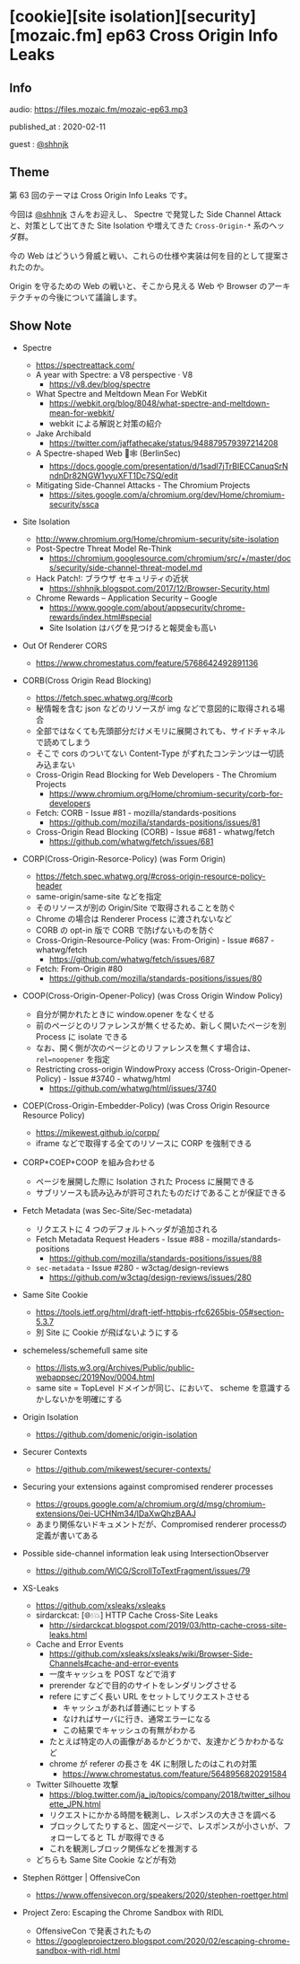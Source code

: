 # [cookie][site isolation][security][mozaic.fm] ep63 Cross Origin Info Leaks

## Info

audio: https://files.mozaic.fm/mozaic-ep63.mp3

published_at
: 2020-02-11

guest
: [@shhnjk](https://twitter.com/shhnjk)


## Theme

第 63 回のテーマは Cross Origin Info Leaks です。

今回は [@shhnjk](https://twitter.com/shhnjk) さんをお迎えし、 Spectre で発覚した Side Channel Attack と、対策として出てきた Site Isolation や増えてきた `Cross-Origin-*` 系のヘッダ群。

今の Web はどういう脅威と戦い、これらの仕様や実装は何を目的として提案されたのか。

Origin を守るための Web の戦いと、そこから見える Web や Browser のアーキテクチャの今後について議論します。


## Show Note

- Spectre
  - <https://spectreattack.com/>
  - A year with Spectre: a V8 perspective · V8
    - <https://v8.dev/blog/spectre>
  - What Spectre and Meltdown Mean For WebKit
    - <https://webkit.org/blog/8048/what-spectre-and-meltdown-mean-for-webkit/>
    - webkit による解説と対策の紹介
  - Jake Archibald
    - <https://twitter.com/jaffathecake/status/948879579397214208>
  - A Spectre-shaped Web 👻🕸️ (BerlinSec)
    - <https://docs.google.com/presentation/d/1sadl7jTrBIECCanuqSrNndnDr82NGW1yyuXFT1Dc7SQ/edit>
  - Mitigating Side-Channel Attacks - The Chromium Projects
    - <https://sites.google.com/a/chromium.org/dev/Home/chromium-security/ssca>
- Site Isolation
  - <http://www.chromium.org/Home/chromium-security/site-isolation>
  - Post-Spectre Threat Model Re-Think
    - <https://chromium.googlesource.com/chromium/src/+/master/docs/security/side-channel-threat-model.md>
  - Hack Patch!: ブラウザ セキュリティの近状
    - <https://shhnjk.blogspot.com/2017/12/Browser-Security.html>
  - Chrome Rewards – Application Security – Google
    - <https://www.google.com/about/appsecurity/chrome-rewards/index.html#special>
    - Site Isolation はバグを見つけると報奨金も高い
- Out Of Renderer CORS
  - <https://www.chromestatus.com/feature/5768642492891136>
- CORB(Cross Origin Read Blocking)
  - <https://fetch.spec.whatwg.org/#corb>
  - 秘情報を含む json などのリソースが img などで意図的に取得される場合
  - 全部ではなくても先頭部分だけメモリに展開されても、サイドチャネルで読めてしまう
  - そこで cors のついてない Content-Type がずれたコンテンツは一切読み込まない
  - Cross-Origin Read Blocking for Web Developers - The Chromium Projects
    - <https://www.chromium.org/Home/chromium-security/corb-for-developers>
  - Fetch: CORB - Issue #81 - mozilla/standards-positions
    - <https://github.com/mozilla/standards-positions/issues/81>
  - Cross-Origin Read Blocking (CORB) - Issue #681 - whatwg/fetch
    - <https://github.com/whatwg/fetch/issues/681>
- CORP(Cross-Origin-Resorce-Policy) (was Form Origin)
  - <https://fetch.spec.whatwg.org/#cross-origin-resource-policy-header>
  - same-origin/same-site などを指定
  - そのリソースが別の Origin/Site で取得されることを防ぐ
  - Chrome の場合は Renderer Process に渡されないなど
  - CORB の opt-in 版で CORB で防げないものを防ぐ
  - Cross-Origin-Resource-Policy (was: From-Origin) - Issue #687 - whatwg/fetch
    - <https://github.com/whatwg/fetch/issues/687>
  - Fetch: From-Origin #80
    - <https://github.com/mozilla/standards-positions/issues/80>
- COOP(Cross-Origin-Opener-Policy) (was Cross Origin Window Policy)
  - 自分が開かれたときに window.opener をなくせる
  - 前のページとのリファレンスが無くせるため、新しく開いたページを別 Process に isolate できる
  - なお、開く側が次のページとのリファレンスを無くす場合は、 `rel=noopener` を指定
  - Restricting cross-origin WindowProxy access (Cross-Origin-Opener-Policy) - Issue #3740 - whatwg/html
    - <https://github.com/whatwg/html/issues/3740>
- COEP(Cross-Origin-Embedder-Policy) (was Cross Origin Resource Resource Policy)
  - <https://mikewest.github.io/corpp/>
  - iframe などで取得する全てのリソースに CORP を強制できる
- CORP+COEP+COOP を組み合わせる
  - ページを展開した際に Isolation された Process に展開できる
  - サブリソースも読み込みが許可されたものだけであることが保証できる

- Fetch Metadata (was Sec-Site/Sec-metadata)
  - リクエストに 4 つのデフォルトヘッダが追加される
  - Fetch Metadata Request Headers - Issue #88 - mozilla/standards-positions
    - <https://github.com/mozilla/standards-positions/issues/88>
  - `sec-metadata` - Issue #280 - w3ctag/design-reviews
    - <https://github.com/w3ctag/design-reviews/issues/280>
- Same Site Cookie
  - <https://tools.ietf.org/html/draft-ietf-httpbis-rfc6265bis-05#section-5.3.7>
  - 別 Site に Cookie が飛ばないようにする
- schemeless/schemefull same site
  - <https://lists.w3.org/Archives/Public/public-webappsec/2019Nov/0004.html>
  - same site = TopLevel ドメインが同じ、において、 scheme を意識するかしないかを明確にする
- Origin Isolation
  - <https://github.com/domenic/origin-isolation>
- Securer Contexts
  - <https://github.com/mikewest/securer-contexts/>
- Securing your extensions against compromised renderer processes
  - <https://groups.google.com/a/chromium.org/d/msg/chromium-extensions/0ei-UCHNm34/lDaXwQhzBAAJ>
  - あまり関係ないドキュメントだが、Compromised renderer processの定義が書いてある
- Possible side-channel information leak using IntersectionObserver
  - <https://github.com/WICG/ScrollToTextFragment/issues/79>
- XS-Leaks
  - <https://github.com/xsleaks/xsleaks>
  - sirdarckcat: [🌐💧💥] HTTP Cache Cross-Site Leaks
    - <http://sirdarckcat.blogspot.com/2019/03/http-cache-cross-site-leaks.html>
  - Cache and Error Events
    - <https://github.com/xsleaks/xsleaks/wiki/Browser-Side-Channels#cache-and-error-events>
    - 一度キャッシュを POST などで消す
    - prerender などで目的のサイトをレンダリングさせる
    - refere にすごく長い URL をセットしてリクエストさせる
      - キャッシュがあれば普通にヒットする
      - なければサーバに行き、通常エラーになる
      - この結果でキャッシュの有無がわかる
    - たとえば特定の人の画像があるかどうかで、友達かどうかわかるなど
    - chrome が referer の長さを 4K に制限したのはこれの対策
      - <https://www.chromestatus.com/feature/5648956820291584>
  - Twitter Silhouette 攻撃
    - <https://blog.twitter.com/ja_jp/topics/company/2018/twitter_silhouette_JPN.html>
    - リクエストにかかる時間を観測し、レスポンスの大きさを調べる
    - ブロックしてたりすると、固定ページで、レスポンスが小さいが、フォローしてると TL が取得できる
    - これを観測しブロック関係などを推測する
  - どちらも Same Site Cookie などが有効
- Stephen Röttger \| OffensiveCon
  - <https://www.offensivecon.org/speakers/2020/stephen-roettger.html>
- Project Zero: Escaping the Chrome Sandbox with RIDL
  - OffensiveCon で発表されたもの
  - <https://googleprojectzero.blogspot.com/2020/02/escaping-chrome-sandbox-with-ridl.html>
